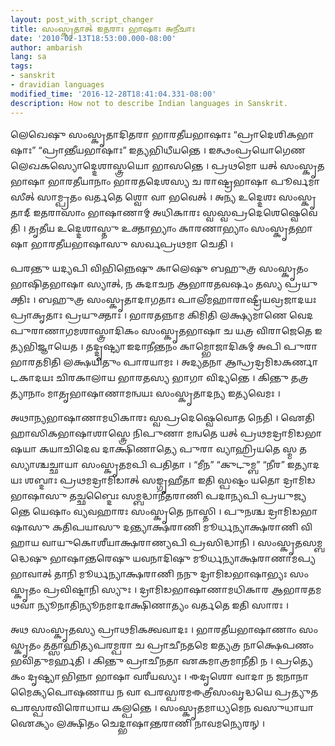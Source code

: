 ```yaml
---
layout: post_with_script_changer
title: 𑌸𑌂𑌸𑍍𑌕𑍃𑌤𑌾𑌤𑍍 𑌇𑌤𑌰𑌾𑌃 𑌭𑌾𑌷𑌾𑌃 𑌅𑌨𑍀𑌚𑌾𑌃
date: '2010-02-13T18:53:00.000-08:00'
author: ambarish
lang: sa
tags:
- sanskrit
- dravidian languages
modified_time: '2016-12-28T18:41:04.331-08:00'
description: How not to describe Indian languages in Sanskrit.
---
```


𑌲𑍇𑌖𑍇𑌷𑍁 𑌸𑌂𑌸𑍍𑌕𑍃𑌤𑌾𑌦𑌿𑌤𑌰𑌾 𑌭𑌾𑌰𑌤𑍀𑌯𑌭𑌾𑌷𑌾𑌃 “𑌪𑍍𑌰𑌾𑌦𑍇𑌶𑌿𑌕𑌭𑌾𑌷𑌾𑌃” “𑌪𑍍𑌰𑌾𑌨𑍍𑌤𑍀𑌯𑌭𑌾𑌷𑌾𑌃” 𑌇𑌤𑍍𑌯𑌭𑌿𑌧𑍀𑌯𑌨𑍍𑌤𑍇 । 𑌇𑌤𑍍𑌥𑌂𑌪𑍍𑌰𑌯𑍋𑌗𑍇𑌣 𑌲𑍇𑌖𑌕𑌸𑍍𑌯𑍋𑌦𑍍𑌦𑍇𑌶𑌾𑌸𑍍𑌤𑍍𑌰𑌯𑍋 𑌭𑌾𑌸𑌨𑍍𑌤𑍇 । 𑌪𑍍𑌰𑌥𑌮𑍋 𑌯𑌤𑍍 𑌸𑌂𑌸𑍍𑌕𑍃𑌤𑌭𑌾𑌷𑌾 𑌭𑌾𑌰𑌤𑍀𑌯𑌾𑌨𑌾𑌂 𑌭𑌾𑌰𑌤𑌦𑍇𑌶𑌸𑍍𑌯 𑌚 𑌰𑌾𑌷𑍍𑌟𑍍𑌰𑌭𑌾𑌷𑌾 𑌪𑍂𑌰𑍍𑌵𑌮𑌾𑌸𑍀𑌤𑍍 𑌸𑌾𑌮𑍍𑌪𑍍𑌰𑌤𑌂 𑌵𑌰𑍍𑌤𑌤𑍇 𑌶𑍍𑌵𑍋 𑌵𑌾 𑌭𑌵𑍇𑌤𑍍 । 𑌅𑌨𑍍𑌯 𑌉𑌦𑍍𑌦𑍇𑌶𑌃 𑌸𑌂𑌸𑍍𑌕𑍃𑌤𑌾𑌦𑍍 𑌇𑌤𑌰𑌾𑌸𑌾𑌂 𑌭𑌾𑌷𑌾𑌣𑌾𑌮𑍍 𑌅𑌧𑌿𑌕𑌾𑌰𑌃 𑌸𑍍𑌵𑌸𑍍𑌵𑌪𑍍𑌰𑌦𑍇𑌶𑍇𑌷𑍍𑌵𑍇𑌵𑍇𑌤𑌿 । 𑌤𑍃𑌤𑍀𑌯 𑌉𑌦𑍍𑌦𑍇𑌶𑌾𑌸𑍍𑌤𑍁 𑌉𑌕𑍍𑌤𑌾𑌭𑍍𑌯𑌾𑌂 𑌕𑌾𑌰𑌣𑌾𑌭𑍍𑌯𑌾𑌂 𑌸𑌂𑌸𑍍𑌕𑍃𑌤𑌭𑌾𑌷𑌾 𑌭𑌾𑌰𑌤𑍀𑌯𑌭𑌾𑌷𑌾𑌸𑍁 𑌸𑌰𑍍𑌵𑌪𑍍𑌰𑌥𑌮𑌾 𑌚𑍇𑌤𑌿 ।

𑌪𑌰𑌨𑍍𑌤𑍁 𑌯𑌦𑍍𑌯𑌪𑌿 𑌵𑌿𑌭𑌿𑌨𑍍𑌨𑍇𑌷𑍁 𑌕𑌾𑌲𑍇𑌷𑍁 𑌬𑌹𑍁𑌤𑍍𑌰 𑌸𑌂𑌸𑍍𑌕𑍃𑌤𑌂 𑌭𑌾𑌷𑌿𑌤𑌭𑌾𑌷𑌾 𑌸𑍍𑌯𑌾𑌤𑍍, 𑌨 𑌕𑌦𑌾𑌚𑌨 𑌆𑌭𑌾𑌰𑌤𑌵𑌰𑍍𑌷𑌂 𑌤𑌸𑍍𑌯 𑌪𑍍𑌰𑌯𑍁𑌕𑍍𑌤𑌿𑌃 । 𑌬𑌹𑍁𑌤𑍍𑌰 𑌸𑌂𑌸𑍍𑌕𑍃𑌤𑌾𑌦𑌾𑌗𑌤𑌾𑌃 𑌪𑌾𑌲𑍀𑌮𑌹𑌾𑌰𑌾𑌷𑍍𑌟𑍍𑌰𑍀𑌯𑌵𑍍𑌰𑌜𑌾𑌦𑌯𑌃 𑌪𑍍𑌰𑌾𑌕𑍃𑌤𑌾𑌃 𑌪𑍍𑌰𑌯𑍁𑌕𑍍𑌤𑌾𑌃 । 𑌭𑌾𑌰𑌤𑌨𑍍𑌨𑌾𑌮 𑌕𑌿𑌮𑌿𑌤𑌿 𑌲𑌕𑍍𑌷𑍍𑌯𑌮𑌾𑌣𑍇 𑌵𑍇𑌦𑌪𑍁𑌰𑌾𑌣𑌾𑌗𑌮𑌶𑌾𑌸𑍍𑌤𑍍𑌰𑌾𑌦𑌿𑌕𑌂 𑌸𑌂𑌸𑍍𑌕𑍃𑌤𑌭𑌾𑌷𑌾 𑌚 𑌯𑌤𑍍𑌰 𑌵𑌿𑌰𑌾𑌜𑍇𑌤𑍇 𑌇𑌤𑍍𑌯𑌭𑌿𑌜𑍍𑌞𑌾𑌯𑍇𑌤 । 𑌤𑌦𑍍𑌦𑍃𑌷𑍍𑌟𑍍𑌯𑌾 𑌇𑌦𑌾𑌨𑍀𑌨𑍍𑌤𑌨𑌂 𑌕𑌾𑌮𑍍𑌭𑍋𑌜𑌾𑌦𑌿𑌕𑌮𑍍 𑌅𑌪𑌿 𑌪𑍁𑌰𑌾 𑌭𑌾𑌰𑌤𑌮𑌿𑌤𑌿 𑌲𑌕𑍍𑌷𑌯𑌿𑌤𑍁𑌂 𑌪𑌾𑌰𑌯𑌾𑌮𑌃 । 𑌅𑌦𑍍𑌯𑌤𑌨𑌾 𑌆𑌨𑍍𑌧𑍍𑌰𑌦𑍍𑌰𑌮𑌿𑌡𑌕𑌰𑍍𑌣𑌾𑌟𑌕𑌾𑌦𑌯𑌃 𑌚𑌿𑌰𑌕𑌾𑌲𑌾𑌯 𑌭𑌾𑌰𑌤𑌸𑍍𑌯 𑌭𑌾𑌗𑌾 𑌵𑌿𑌦𑍍𑌯𑌨𑍍𑌤𑍇 । 𑌕𑌿𑌨𑍍𑌤𑍁 𑌤𑌤𑍍𑌰𑌤𑍍𑌯𑌾𑌨𑌾𑌂 𑌮𑌾𑌤𑍃𑌭𑌾𑌷𑌾𑌣𑌾𑌮𑌨𑍍𑌵𑌯𑌃 𑌸𑌂𑌸𑍍𑌕𑍃𑌤𑌾𑌦𑌨𑍍𑌯 𑌇𑌤𑍍𑌯𑌵𑍇𑌮𑌃 ।

𑌅𑌥𑌾𑌨𑍍𑌯𑌭𑌾𑌷𑌾𑌣𑌾𑌮𑌧𑌿𑌕𑌾𑌰𑌃 𑌸𑍍𑌵𑌪𑍍𑌰𑌦𑍇𑌷𑍍𑌵𑍇𑌵𑍋𑌤 𑌨𑍇𑌤𑌿 । 𑌐𑌤𑌿𑌹𑌾𑌸𑌿𑌕𑌭𑌾𑌷𑌾𑌶𑌾𑌸𑍍𑌤𑍍𑌰𑍇 𑌨𑌿𑌪𑍁𑌣𑌾 𑌮𑌨𑍍𑌵𑌤𑍇 𑌯𑌤𑍍 𑌪𑍍𑌰𑌥𑌮𑌦𑍍𑌰𑌾𑌮𑌿𑌡𑌭𑌾𑌷𑌯𑌾 𑌕𑌯𑌾𑌚𑌿𑌦𑍇𑌵 𑌦𑌾𑌕𑍍𑌷𑌿𑌣𑌾𑌤𑍍𑌯𑍇 𑌪𑍁𑌰𑌾 𑌵𑍍𑌯𑌾𑌹𑍍𑌰𑌿𑌯𑌤𑍇 𑌸𑍍𑌮 𑌤𑌸𑍍𑌯𑌾𑌶𑍍𑌚𑌚𑍍𑌛𑌾𑌯𑌾 𑌸𑌂𑌸𑍍𑌕𑍃𑌤𑌮𑌪𑌿 𑌪𑌤𑌿𑌤𑌾 । “𑌮𑍀𑌨” “𑌕𑍁𑌟𑍁𑌮𑍍𑌬” “𑌨𑍀𑌰” 𑌇𑌤𑍍𑌯𑌾𑌦𑌯𑌃 𑌶𑌬𑍍𑌦𑌾𑌃 𑌪𑍍𑌰𑌥𑌮𑌦𑍍𑌰𑌾𑌮𑌿𑌡𑌾𑌤𑍍 𑌸𑌙𑍍𑌗𑍃𑌹𑍀𑌤𑌾 𑌇𑌤𑌿 𑌸𑍍𑌪𑌷𑍍𑌟𑌂 𑌯𑌤𑍋 𑌦𑍍𑌰𑌾𑌮𑌿𑌡𑌭𑌾𑌷𑌾𑌸𑍁 𑌤𑌚𑍍𑌛𑌬𑍍𑌦𑍈𑌃 𑌸𑌮𑍍𑌬𑌦𑍍𑌧𑌾𑌨𑍀𑌤𑌰𑌾𑌣𑌿 𑌪𑌦𑌾𑌨𑍍𑌯𑌪𑌿 𑌪𑍍𑌰𑌯𑍁𑌜𑍍𑌯𑌨𑍍𑌤𑍇 𑌯𑍇𑌷𑌾𑌂 𑌵𑍍𑌯𑌵𑌹𑌾𑌰𑌃 𑌸𑌂𑌸𑍍𑌕𑍃𑌤𑍇 𑌨𑌾𑌸𑍍𑌤𑌿 । 𑌪𑍁𑌨𑌶𑍍𑌚 𑌦𑍍𑌰𑌾𑌮𑌿𑌡𑌭𑌾𑌷𑌾𑌸𑍁 𑌕𑌤𑌿𑌪𑌯𑌾𑌸𑍁 𑌦𑌨𑍍𑌤𑍍𑌯𑌾𑌕𑍍𑌷𑌰𑌾𑌣𑌿 𑌮𑍂𑌰𑍍𑌧𑌨𑍍𑌯𑌾𑌕𑍍𑌷𑌰𑌾𑌣𑌿 𑌵𑌿𑌹𑌾𑌯 𑌵𑌾𑌯𑍁𑌕𑍋𑌶𑍀𑌯𑌾𑌕𑍍𑌷𑌰𑌾𑌣𑍍𑌯𑌪𑌿 𑌪𑍍𑌰𑌸𑌿𑌦𑍍𑌧𑌾𑌨𑌿 । 𑌸𑌂𑌸𑍍𑌕𑍃𑌤𑌸𑌮𑍍𑌬𑌦𑍍𑌧𑍇𑌷𑍁 𑌭𑌾𑌷𑌾𑌨𑍍𑌤𑌰𑍇𑌷𑍁 𑌯𑌵𑌨𑌾𑌦𑌿𑌷𑍁 𑌮𑍂𑌰𑍍𑌧𑌨𑍍𑌯𑌾𑌕𑍍𑌷𑌰𑌾𑌣𑌾𑌮𑌪𑍍𑌯𑌭𑌾𑌵𑌾𑌤𑍍 𑌤𑌾𑌨𑌿 𑌮𑍂𑌰𑍍𑌧𑌨𑍍𑌯𑌾𑌕𑍍𑌷𑌰𑌾𑌣𑌿 𑌨𑌨𑍁 𑌦𑍍𑌰𑌾𑌮𑌿𑌡𑌭𑌾𑌷𑌾𑌭𑍍𑌯𑌃 𑌸𑌂𑌸𑍍𑌕𑍃𑌤𑌂 𑌪𑍍𑌰𑌵𑌿𑌷𑍍𑌟𑌾𑌨𑌿 𑌸𑍍𑌯𑍁𑌃 । 𑌦𑍍𑌰𑌾𑌮𑌿𑌡𑌭𑌾𑌷𑌾𑌣𑌾𑌮𑌧𑌿𑌕𑌾𑌰 𑌆𑌭𑌾𑌰𑌤𑌮𑌥𑌵𑌾 𑌨𑍍𑌯𑍂𑌨𑌾𑌤𑌿𑌨𑍍𑌯𑍂𑌨𑌮𑌾𑌦𑌾𑌕𑍍𑌷𑌿𑌣𑌾𑌤𑍍𑌯𑌂 𑌵𑌰𑍍𑌤𑌤𑍇 𑌇𑌤𑌿 𑌸𑌾𑌰𑌃 ।

𑌅𑌥 𑌸𑌂𑌸𑍍𑌕𑍃𑌤𑌸𑍍𑌯 𑌪𑍍𑌰𑌾𑌥𑌮𑌿𑌕𑌤𑍍𑌵𑌵𑌾𑌦𑌃 । 𑌭𑌾𑌰𑌤𑍀𑌯𑌭𑌾𑌷𑌾𑌣𑌾𑌂 𑌸𑌂𑌸𑍍𑌕𑍃𑌤𑌂 𑌤𑌤𑍍𑌸𑌾𑌹𑌿𑌤𑍍𑌯𑌪𑌰𑌮𑍍𑌪𑌰𑌾 𑌚 𑌪𑍍𑌰𑌾𑌚𑍀𑌨𑌤𑌮𑍇 𑌇𑌤𑍍𑌯𑌤𑍍𑌰 𑌨𑌾𑌕𑍍𑌷𑍇𑌪𑌣𑌂 𑌭𑌵𑌿𑌤𑍁𑌮𑌰𑍍𑌹𑌤𑌿 । 𑌕𑌿𑌨𑍍𑌤𑍁 𑌪𑍍𑌰𑌾𑌚𑍀𑌨𑌤𑌾 𑌏𑌕𑌮𑌾𑌤𑍍𑌰𑌮𑌾𑌨𑍀𑌤𑌿 𑌨 । 𑌪𑍍𑌰𑌤𑍍𑌯𑍇𑌕𑌂 𑌦𑍃𑌷𑍍𑌟𑍍𑌯𑌾 𑌭𑌿𑌨𑍍𑌨𑌾 𑌭𑌾𑌷𑌾 𑌵𑌰𑍀𑌯𑌸𑍍𑌯𑌃 । 𑌈𑌦𑍃𑌶𑍋 𑌵𑌾𑌦𑌾 𑌨 𑌜𑌨𑌾𑌨𑌾𑌮𑍈𑌕𑍍𑌯𑌪𑍋𑌷𑌣𑌾𑌯 𑌨 𑌵𑌾 𑌪𑌰𑌸𑍍𑌪𑌰𑌮𑌈𑌤𑍍𑌰𑍀𑌸𑌂𑌵𑍃𑌦𑍍𑌧𑌯𑍇 𑌪𑍍𑌰𑌤𑍍𑌯𑍁𑌤 𑌪𑌰𑌸𑍍𑌪𑌰𑌵𑌿𑌰𑍋𑌧𑌾𑌯 𑌕𑌲𑍍𑌪𑌨𑍍𑌤𑍇 । 𑌸𑌂𑌸𑍍𑌕𑍃𑌤𑌮𑌾𑌧𑍍𑌯𑌮𑍇𑌨 𑌵𑌸𑍁𑌧𑌾𑌯𑌾 𑌐𑌕𑍍𑌯𑌂 𑌲𑌕𑍍𑌷𑌿𑌤𑌂 𑌚𑍇𑌦𑍍𑌭𑌾𑌷𑌾𑌨𑍍𑌤𑌰𑌾𑌣𑌿 𑌨𑌾𑌵𑌮𑌨𑍍𑌯𑍇𑌰𑌨𑍍 ।
